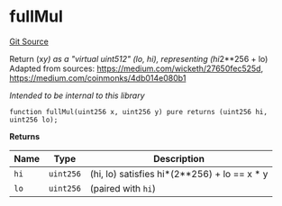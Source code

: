 # fullMul
[Git Source](https://github.com/larrythecucumber321/protocol/blob/3222eb21fbb20ddd3d3fa2233072dfa96ea3e340/contracts/libraries/Fixed.sol)

Return (x*y) as a "virtual uint512" (lo, hi), representing (hi*2**256 + lo)
Adapted from sources:
https://medium.com/wicketh/27650fec525d, https://medium.com/coinmonks/4db014e080b1

*Intended to be internal to this library*


```solidity
function fullMul(uint256 x, uint256 y) pure returns (uint256 hi, uint256 lo);
```
**Returns**

|Name|Type|Description|
|----|----|-----------|
|`hi`|`uint256`|(hi, lo) satisfies  hi*(2**256) + lo == x * y|
|`lo`|`uint256`|(paired with `hi`)|


